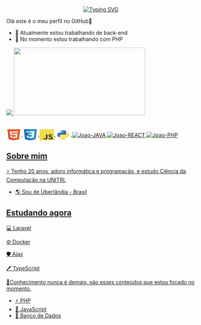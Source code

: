 <div align="center">
  <a href="https://git.io/typing-svg" target="_blank">
    <img src="https://readme-typing-svg.demolab.com?font=Fira+Code&weight=600&size=25&duration=4000&pause=1000&color=90B302center=true&vCenter=true&width=435&lines=Hi!+My+name+is+Luiz!;Welcome." alt="Typing SVG" />
  </a>
</div>

Olá este é o meu perfil no GitHub👋

- 🔭 Atualmente estou trabalhando de back-end
- 🌱 No momento estou trabalhando com PHP

<div>
  <a href="https://github.com/Luiz-Felip-DEV">
  <img height="180em" src="https://github-readme-stats.vercel.app/api?username=Luiz-Felip-DEV&show_icons=true&theme=merko&include_all_comits=true&count_private=true"/>
  <img width="350em" height="180em" src="https://github-readme-stats.vercel.app/api/top-langs/?username=Luiz-Felip-DEV&layout=compact&langs_count=16&theme=merko" />
</div><br>

<div style="display: inline_block"><br>
  <img align="center" alt="Joao-HTML" height="30" width="40" src="https://raw.githubusercontent.com/devicons/devicon/1119b9f84c0290e0f0b38982099a2bd027a48bf1/icons/html5/html5-original.svg" />
  <img align="center" alt="Joao-CSS" height="30" width="40" src="https://raw.githubusercontent.com/devicons/devicon/1119b9f84c0290e0f0b38982099a2bd027a48bf1/icons/css3/css3-original.svg" />
  <img align="center" alt="Joao-JS" height="30" width="40" src="https://raw.githubusercontent.com/devicons/devicon/1119b9f84c0290e0f0b38982099a2bd027a48bf1/icons/javascript/javascript-original.svg" />
  <img align="center" alt="Joao-JS" height="30" width="40" src="https://raw.githubusercontent.com/devicons/devicon/1119b9f84c0290e0f0b38982099a2bd027a48bf1/icons/python/python-original.svg" />
  <img align="center" alt="Joao-JAVA" height="30" width="40" src="https://cdn.jsdelivr.net/gh/devicons/devicon/icons/java/java-original.svg" />
  <img align="center" alt="Joao-REACT" height="30" width="40" src="https://cdn.jsdelivr.net/gh/devicons/devicon/icons/react/react-original.svg" />
  <img align="center" alt="Joao-PHP" height="30" width="40" src="https://cdn.jsdelivr.net/gh/devicons/devicon/icons/php/php-plain.svg" />
</div>          

## Sobre mim

⚡️ Tenho 20 anos, adoro informática e programação, e estudo Ciência da Computação na UNITRI.

- 🌎 Sou de Uberlândia - Brasil

## Estudando agora

  💻 Laravel

  ⚙️ Docker
  
  🛡️ Ajax
  
  🖊️ TypeScript
  
📝Conhecimento nunca é demais, são esses conteúdos que estou focado no momento.

- ⚡️ PHP
- 🐬 JavaScript
- 🎲 Banco de Dados
